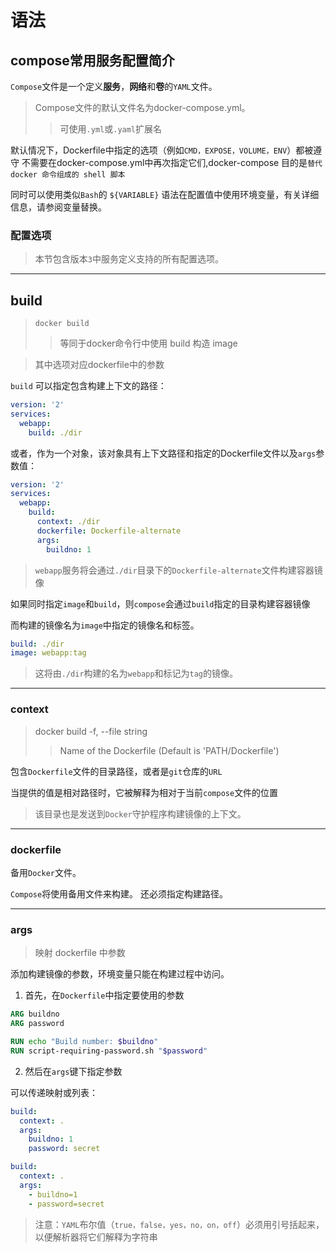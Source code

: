 # 语法

## compose常用服务配置简介

`Compose`文件是一个定义**服务**，**网络**和**卷**的`YAML`文件。
> Compose文件的默认文件名为docker-compose.yml。
>> 可使用`.yml`或`.yaml`扩展名

默认情况下，Dockerfile中指定的选项（例如`CMD，EXPOSE，VOLUME，ENV`）都被遵守
不需要在docker-compose.yml中再次指定它们,docker-compose 目的是`替代 docker 命令组成的 shell 脚本`

同时可以使用类似`Bash`的 `${VARIABLE}` 语法在配置值中使用环境变量，有关详细信息，请参阅变量替换。

### 配置选项

> 本节包含版本`3`中服务定义支持的所有配置选项。

------------------

## build

> `docker build`
>> 等同于docker命令行中使用 build 构造 image

> 其中选项对应dockerfile中的参数

`build` 可以指定包含构建上下文的路径：

```yaml
version: '2'
services:
  webapp:
    build: ./dir
```

或者，作为一个对象，该对象具有上下文路径和指定的Dockerfile文件以及`args`参数值：

```yaml
version: '2'
services:
  webapp:
    build:
      context: ./dir
      dockerfile: Dockerfile-alternate
      args:
        buildno: 1
```

> `webapp`服务将会通过`./dir`目录下的`Dockerfile-alternate`文件构建容器镜像

如果同时指定`image`和`build`，则`compose`会通过`build`指定的目录构建容器镜像

而构建的镜像名为`image`中指定的镜像名和标签。

```yaml
build: ./dir
image: webapp:tag
```

> 这将由`./dir`构建的名为`webapp`和标记为`tag`的镜像。

--------------------

### context

> docker build  -f, --file string             
>> Name of the Dockerfile (Default is 'PATH/Dockerfile')

包含`Dockerfile`文件的目录路径，或者是`git`仓库的`URL`

当提供的值是相对路径时，它被解释为相对于当前`compose`文件的位置

> 该目录也是发送到`Docker`守护程序构建镜像的上下文。

-----------------

### dockerfile

备用`Docker`文件。

`Compose`将使用备用文件来构建。 还必须指定构建路径。

--------------

### args

> 映射 dockerfile 中参数

添加构建镜像的参数，环境变量只能在构建过程中访问。

1. 首先，在`Dockerfile`中指定要使用的参数

```dockerfile
ARG buildno
ARG password

RUN echo "Build number: $buildno"
RUN script-requiring-password.sh "$password"
```

2. 然后在`args`键下指定参数

可以传递映射或列表：

```yaml
build:
  context: .
  args:
    buildno: 1
    password: secret

build:
  context: .
  args:
    - buildno=1
    - password=secret
```

> 注意：`YAML`布尔值（`true，false，yes，no，on，off`）必须用引号括起来，以便解析器将它们解释为字符串

